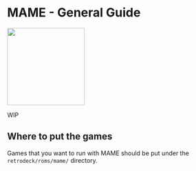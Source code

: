 # MAME - General Guide

<img src="../../../wiki_images/logos/mame-logo.png" width="180">

WIP

## Where to put the games
Games that you want to run with MAME should be put under the `retrodeck/roms/mame/` directory.
